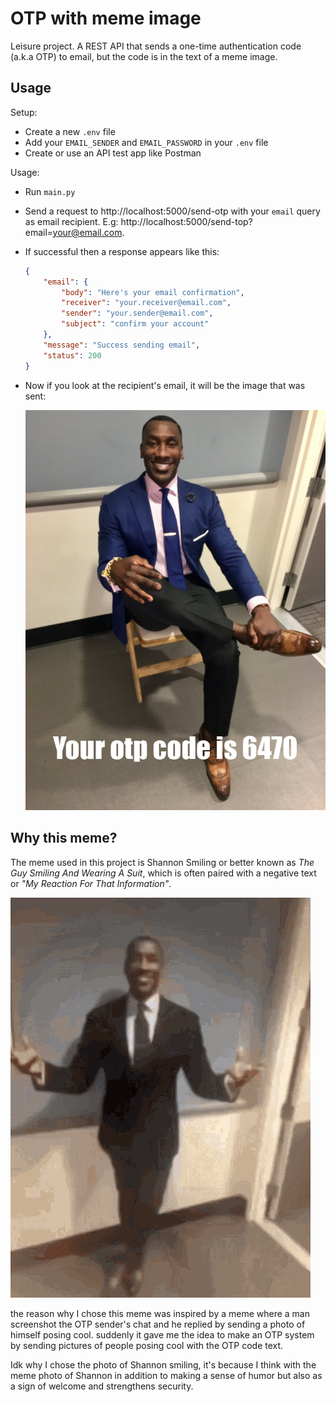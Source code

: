 # OTP with meme image

Leisure project. A REST API that sends a one-time authentication code (a.k.a OTP) to email, but the code is in the text of a meme image.

## Usage

Setup:
- Create a new `.env` file
- Add your `EMAIL_SENDER` and `EMAIL_PASSWORD` in your `.env` file
- Create or use an API test app like Postman

Usage:
- Run `main.py`
- Send a request to http://localhost:5000/send-otp with your `email`  query as email recipient. E.g: http://localhost:5000/send-top?email=your@email.com.
- If successful then a response appears like this:
    ```json
    {
        "email": {
            "body": "Here's your email confirmation",
            "receiver": "your.receiver@email.com",
            "sender": "your.sender@email.com",
            "subject": "confirm your account"
        },
        "message": "Success sending email",
        "status": 200
    }
    ```
- Now if you look at the recipient's email, it will be the image that was sent:

    ![Example Outpus](./docs/example.png)

## Why this meme?

The meme used in this project is Shannon Smiling or better known as *The Guy Smiling And Wearing A Suit*, which is often paired with a negative text or _"My Reaction For That Information"_.

![Guy with suit](./docs/guy-with-suit.gif)

the reason why I chose this meme was inspired by a meme where a man screenshot the OTP sender's chat and he replied by sending a photo of himself posing cool. suddenly it gave me the idea to make an OTP system by sending pictures of people posing cool with the OTP code text.

Idk why I chose the photo of Shannon smiling, it's because I think with the meme photo of Shannon in addition to making a sense of humor but also as a sign of welcome and strengthens security.
